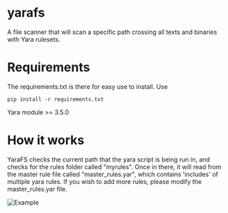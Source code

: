 # yarafs
A file scanner that will scan a specific path crossing all texts and binaries with Yara rulesets.

# Requirements
The requirements.txt is there for easy use to install. Use
```
pip install -r requirements.txt
```

Yara module >= 3.5.0

# How it works
YaraFS checks the current path that the yara script is being run in, and checks for the rules folder called "myrules". Once in there, it will read
from the master rule file called "master_rules.yar", which contains 'includes' of multiple yara rules. If you wish to add more rules, please modify
the master_rules.yar file.

![Example](http://imgur.com/oHiSD3r.png)
